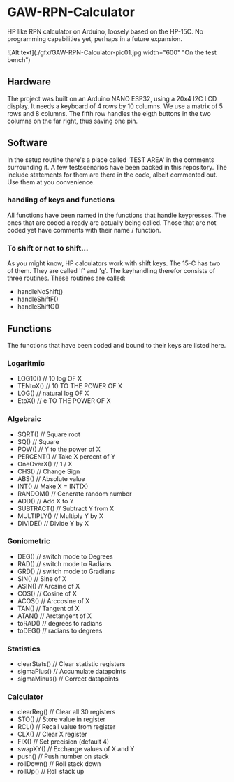 # GAW-RPN-Calculator
 HP like RPN calculator on Arduino, loosely based on the HP-15C. 
 No programming capabilities yet, perhaps in a future expansion.

![Alt text](./gfx/GAW-RPN-Calculator-pic01.jpg width="600" "On the test bench")

## Hardware
 The project was built on an Arduino NANO ESP32, using a 20x4 I2C LCD display. 
 It needs a keyboard of 4 rows by 10 columns. We use a matrix of 5 rows and 8 columns. 
 The fifth row handles the eigth buttons in the two columns on the far right, thus saving one pin.


## Software
 In the setup routine there's a place called 'TEST AREA' in the comments surrounding it.
 A few testscenarios have been packed in this repository.
 The include statements for them are there in the code, albeit commented out.
 Use them at you convenience.

### handling of keys and functions
 All functions have been named in the functions that handle keypresses. 
 The ones that are coded already are actually being called.
 Those that are not coded yet have comments with their name / function.

### To shift or not to shift...
 As you might know, HP calculators work with shift keys. The 15-C has two of them.
 They are called 'f' and 'g'. The keyhandling therefor consists of three routines.
 These routines are called:
 - handleNoShift()
 - handleShiftF()
 - handleShiftG()


## Functions
 The functions that have been coded and bound to their keys are listed here.

### Logaritmic

- LOG10()         // 10 log OF X
- TENtoX()        // 10 TO THE POWER OF X
- LOG()           // natural log OF X
- EtoX()          // e TO THE POWER OF X

### Algebraic

- SQRT()          // Square root
- SQ()            // Square
- POW()           // Y to the power of X
- PERCENT()       // Take X perecnt of Y
- OneOverX()      // 1 / X
- CHS()           // Change Sign
- ABS()           // Absolute value
- INT()           // Make X = INT(X)
- RANDOM()        // Generate random number
- ADD()           // Add X to Y
- SUBTRACT()      // Subtract Y from X
- MULTIPLY()      // Multiply Y by X
- DIVIDE()        // Divide Y by X

### Goniometric

- DEG()           // switch mode to Degrees
- RAD()           // switch mode to Radians
- GRD()           // switch mode to Gradians
- SIN()           // Sine of X
- ASIN()          // Arcsine of X
- COS()           // Cosine of X
- ACOS()          // Arccosine of X
- TAN()           // Tangent of X
- ATAN()          // Arctangent of X
- toRAD()         // degrees to radians
- toDEG()         // radians to degrees

### Statistics

- clearStats()    // Clear statistic registers
- sigmaPlus()     // Accumulate datapoints
- sigmaMinus()    // Correct datapoints


### Calculator

- clearReg()      // Clear all 30 registers
- STO()           // Store value in register
- RCL()           // Recall value from register
- CLX()           // Clear X register
- FIX()           // Set precision (default 4)
- swapXY()        // Exchange values of X and Y
- push()          // Push number on stack
- rollDown()      // Roll stack down
- rollUp()        // Roll stack up

